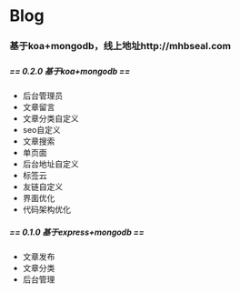 <h1>Blog</h1>
<h3>基于koa+mongodb，线上地址http://mhbseal.com<h3>
<h5>== 0.2.0 基于koa+mongodb == </h5>
<ul>
    <li>后台管理员</li>
    <li>文章留言</li>
    <li>文章分类自定义</li>
    <li>seo自定义</li>
    <li>文章搜索</li>
    <li>单页面</li>
    <li>后台地址自定义</li>
    <li>标签云</li>
    <li>友链自定义</li>
    <li>界面优化</li>
    <li>代码架构优化</li>
</ul>
<h5>== 0.1.0 基于express+mongodb == </h5>
<ul>
    <li>文章发布</li>
    <li>文章分类</li>
    <li>后台管理</li>
</ul>

